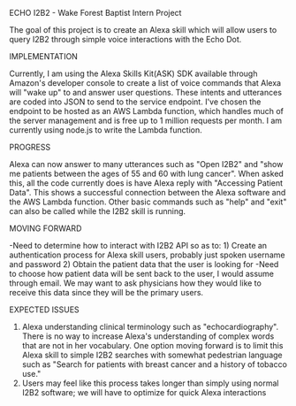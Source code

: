 ECHO I2B2 - Wake Forest Baptist Intern Project
	
The goal of this project is to create an Alexa skill which will allow users to query I2B2 through simple voice interactions with the Echo Dot. 

IMPLEMENTATION
	
Currently, I am using the Alexa Skills Kit(ASK) SDK available through Amazon's developer console to create a list of voice commands that Alexa will "wake up" to and answer user questions. These intents and utterances are coded into JSON to send to the service endpoint. I've chosen the endpoint to be hosted as an AWS Lambda function, which handles much of the server management and is free up to 1 million requests per month. I am currently using node.js to write the Lambda function.

PROGRESS
	
Alexa can now answer to many utterances such as "Open I2B2" and "show me patients between the ages of 55 and 60 with lung cancer". When asked this, all the code currently does is have Alexa reply with "Accessing Patient Data". This shows a successful connection between the Alexa software and the AWS Lambda function. Other basic commands such as "help" and "exit" can also be called while the I2B2 skill is running.

MOVING FORWARD

-Need to determine how to interact with I2B2 API so as to:
	1) Create an authentication process for Alexa skill users, probably just spoken username and password 
	2) Obtain the patient data that the user is looking for
-Need to choose how patient data will be sent back to the user, I would assume through email. We may want to ask physicians how they would like to receive this data since they will be the primary users. 

EXPECTED ISSUES

1. Alexa understanding clinical terminology such as "echocardiography". There is no way to increase Alexa's understanding of complex words that are not in her vocabulary. One option moving forward is to limit this Alexa skill to simple I2B2 searches with somewhat pedestrian language such as "Search for patients with breast cancer and a history of tobacco use." 
2. Users may feel like this process takes longer than simply using normal I2B2 software; we will have to optimize for quick Alexa interactions




